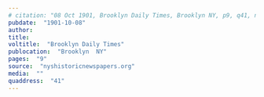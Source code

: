 ```yaml
---
# citation: "08 Oct 1901, Brooklyn Daily Times, Brooklyn NY, p9, q41, nyshistoricnewspapers.org."
pubdate:  "1901-10-08"
author: 
title: 
voltitle:  "Brooklyn Daily Times"
publocation:  "Brooklyn  NY"
pages:  "9"
source:  "nyshistoricnewspapers.org"
media:  ""
quaddress:  "41"
---
```





